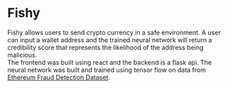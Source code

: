 # Fishy
Fishy allows users to send crypto currency in a safe environment. A user can input a wallet address and the trained neural network will return a credibility score that represents the likelihood of the address being malicious. <br> The frontend was built using react and the backend is a flask api. The neural network was built and trained using tensor flow on data from [Ethereum Fraud Detection Dataset](https://www.kaggle.com/datasets/vagifa/ethereum-frauddetection-dataset). 
